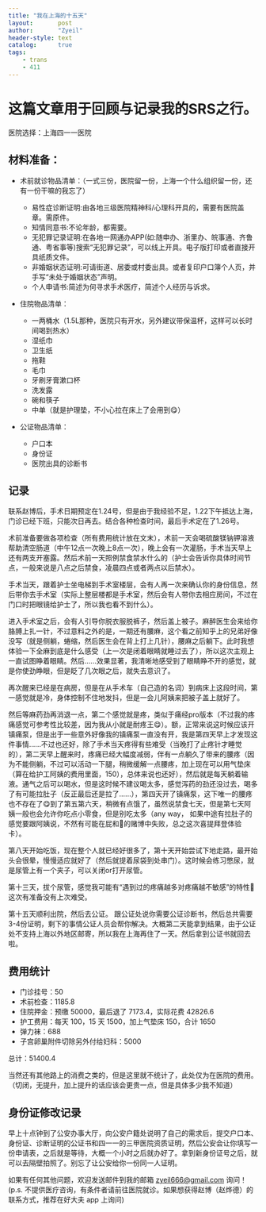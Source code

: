 ```yaml
---
title: "我在上海的十五天"
layout:       post
author:       "Zyeil"
header-style: text
catalog:      true
tags:
    - trans
    - 411
---
```


# 这篇文章用于回顾与记录我的SRS之行。

医院选择：上海四一一医院

## 材料准备：

- 术前就诊物品清单：（一式三份，医院留一份，上海一个什么组织留一份，还有一份干嘛的我忘了）

  - 易性症诊断证明:由各地三级医院精神科/心理科开具的，需要有医院盖章。需原件。
  - 知情同意书:不论年龄，都需要。
  - 无犯罪记录证明:在各地一网通办APP(如:随申办、浙里办、皖事通、齐鲁通、粤省事等)搜索“无犯罪记录”，可以线上开具。电子版打印或者直接开具纸质文件。
  - 非婚姻状态证明:可请街道、居委或村委出具。或者复印户口簿个人页，并手写“未处于婚姻状态”声明。
  - 个人申请书:简述为何寻求手术医疗，简述个人经历与诉求。
 
- 住院物品清单：
  - 一两桶水（1.5L那种，医院只有开水，另外建议带保温杯，这样可以长时间喝到热水）
  - 湿纸巾
  - 卫生纸
  - 拖鞋
  - 毛巾
  - 牙刷牙膏漱口杯
  - 洗发露
  - 碗和筷子
  - 中单（就是护理垫，不小心拉在床上了会用到😋）
 
- 公证物品清单：
  - 户口本
  - 身份证
  - 医院出具的诊断书
 
## 记录

联系赵博后，手术日期预定在1.24号，但是由于我经验不足，1.22下午抵达上海，门诊已经下班，只能次日再去。结合各种检查时间，最后手术定在了1.26号。

术前准备要做各项检查（所有费用统计放在文末），术前一天会喝硫酸镁钠钾溶液帮助清空肠道（中午12点一次晚上8点一次），晚上会有一次灌肠，手术当天早上还有两支开塞露。然后术前一天照例禁食禁水什么的（护士会告诉你具体时间节点，一般来说是八点之后禁食，凌晨四点或者两点以后禁水）。

手术当天，跟着护士坐电梯到手术室楼层，会有人再一次来确认你的身份信息，然后带你去手术室（实际上整层楼都是手术室，然后会有人带你去相应房间，不过在门口时把眼镜给护士了，所以我也看不到什么）。

进入手术室之后，会有人引导你脱衣服脱裤子，然后盖上被子。麻醉医生会来给你胳膊上扎一针，不过意料之外的是，一期还有腰麻，这个看之前知乎上的兄弟好像没写（就是侧躺，蜷缩，然后医生会在背上打上几针），腰麻之后躺下。此时我想体验一下全麻到底是什么感受（上一次是闭着眼睛就睡过去了），所以这次主观上一直试图睁着眼睛。然后......效果显著，我清晰地感受到了眼睛睁不开的感觉，就是你使劲睁眼，但是眨了几次眼之后，就失去意识了。

再次醒来已经是在病房，但是在从手术车（自己造的名词）到病床上这段时间，第一感觉就是冷，身体控制不住地发抖，但是一会儿阿姨来把被子盖上就好了。

然后等麻药劲再消退一点，第二个感觉就是疼，类似于痛经pro版本（不过我的疼痛感觉可参考性比较差，因为我从小就是耐疼王😋）。额，正常来说这时候应该开镇痛泵，但是出于一些意外好像我的镇痛泵一直没有开，我是第四天早上才发现这件事情......不过也还好，除了手术当天疼得有些难受（当晚打了止疼针才睡觉的），第二天早上醒来时，疼痛已经大幅度减弱，伴有一点躺久了带来的腰疼（因为不能侧躺，不过可以活动一下腿，稍微缓解一点腰疼，加上现在可以用气垫床（算在给护工阿姨的费用里面，150），总体来说也还好），然后就是每天躺着输液。通气之后可以喝水，但是这时候不建议喝太多，感觉泻药的劲还没过去，喝多了有可能拉肚子（反正最后还是拉了......），第四天开了镇痛泵，这下唯一的腰疼也不存在了😋到了第五第六天，稍微有点饿了，虽然说禁食七天，但是第七天阿姨一般也会允许你吃点小零食，但是别吃太多（any way， 如果中途有拉肚子的感觉要跟阿姨说，不然有可能在屁和💩的赌博中失败，总之这次喜提拜登体验卡）。

第八天开始吃饭，现在整个人就已经好很多了，第十天开始尝试下地走路，最开始头会很晕，慢慢适应就好了（然后就提着尿袋到处串门）。这时候会练习憋尿，就是尿管上有一个夹子，可以关闭or打开尿管。

第十三天，拔个尿管，感觉我可能有“遇到过的疼痛越多对疼痛越不敏感”的特性🤣这次有准备没有上次难受。

第十五天顺利出院，然后去公证。
跟公证处说你需要公证诊断书，然后总共需要3-4份证明，剩下的事情公证人员会帮你解决。大概第二天能拿到结果，由于公证处不支持上海以外地区邮寄，所以我在上海再住了一天。然后拿到公证书就回去啦。

## 费用统计

- 门诊挂号：50
- 术前检查：1185.8
- 住院押金：预缴 50000，最后退了 7173.4，实际花费 42826.6
- 护工费用：每天 100，15 天 1500，加上气垫床 150，合计 1650
- 弹力袜：688
- 子宫卵巢附件切除另外付给妇科：5000

总计：51400.4

当然还有其他路上的消费之类的，但是这里就不统计了，此处仅为在医院的费用。（切闭，无提升，加上提升的话应该会更贵一点，但是具体多少我不知道）

## 身份证修改记录

早上十点钟到了公安办事大厅，向公安户籍处说明了自己的需求后，提交户口本、身份证、诊断证明的公证书和四一一的三甲医院资质证明，然后公安会让你填写一份申请表，之后就是等待，大概一个小时之后就办好了。拿到新身份证号之后，就可以去隔壁拍照了。别忘了让公安给你一份同一人证明。

如果有任何其他问题，欢迎发送邮件到我的邮箱 zyeil666@gmail.com 询问！(p.s. 不提供医疗咨询，有条件者请前往医院就诊。如果想获得赵博（赵烨德）的联系方式，推荐在好大夫 app 上询问)
